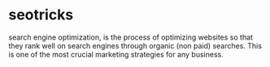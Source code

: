 # seotricks
search engine optimization, is the process of optimizing websites so that they rank well on search engines through organic (non paid) searches. This is one of the most crucial marketing strategies for any business.  
